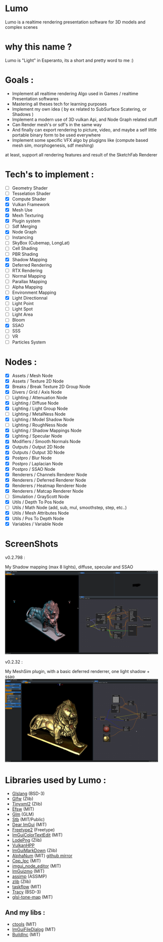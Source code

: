 # Lumo
Lumo is a realtime rendering presentation software for 3D models and complex scenes

# why this name ?
Lumo is "Light" in Esperanto, its a short and pretty word to me :)

# Goals :

* Implement all realtime rendering Algo used in Games / realtime Presentation softwares
* Mastering all theses tech for learning purposes
* Implement my own idea ( by ex related to SubSurface Scatering, or Shadows )
* Implement a modern use of 3D vulkan Api, and Node Graph related stuff
* Can Render mesh's or sdf's in the same way
* And finally can export rendering to picture, video, and maybe a self little portable binary form to be used everywhere
* Implement some specific VFX algo by plugigns like (compute based mesh sim, morphogenesis, sdf meshing)

at least, support all rendering features and result of the SketchFab Renderer

# Tech's to implement :

- [ ] Geometry Shader
- [ ] Tesselation Shader
- [x] Compute Shader
- [x] Vulkan Framework
- [X] Mesh Use
- [X] Mexh Texturing
- [X] Plugin system
- [ ] Sdf Merging
- [X] Node Graph
- [ ] Instancing
- [ ] SkyBox (Cubemap, LongLat)
- [ ] Cell Shading
- [ ] PBR Shading
- [x] Shadow Mapping
- [x] Deferred Rendering
- [ ] RTX Rendering
- [ ] Normal Mapping
- [ ] Parallax Mapping
- [ ] Alpha Mapping
- [ ] Environment Mapping
- [x] Light Directionnal
- [ ] Light Point
- [ ] Light Spot
- [ ] Light Area
- [ ] Bloom
- [x] SSAO
- [ ] SSS
- [ ] VR
- [ ] Particles System

# Nodes :

- [X] Assets / Mesh Node 
- [X] Assets / Texture 2D Node 
- [X] Breaks / Break Texture 2D Group Node
- [X] Divers / Grid / Axis Node
- [ ] Lighting / Attenuation Node
- [X] Lighting / Diffuse Node
- [X] Lighting / Light Group Node
- [ ] Lighting / MetalNess Node
- [X] Lighting / Model Shadow Node
- [ ] Lighting / RoughNess Node
- [X] Lighting / Shadow Mappings Node
- [X] Lighting / Specular Node
- [X] Modifiers / Smooth Normals Node
- [X] Outputs / Output 2D Node
- [X] Outputs / Output 3D Node
- [X] Postpro / Blur Node
- [X] Postpro / Laplacian Node
- [X] Postpro / SSAO Node
- [X] Renderers / Channels Renderer Node
- [X] Renderers / Deferred Renderer Node
- [X] Renderers / Heatmap Renderer Node
- [X] Renderers / Matcap Renderer Node
- [ ] Simulation / GrayScott Node
- [X] Utils / Depth To Pos Node
- [ ] Utils / Math Node (add, sub, mul, smoothstep, step, etc..)
- [X] Utils / Mesh Attributes Node
- [X] Utils / Pos To Depth Node
- [X] Variables / Variable Node

# ScreenShots

v0.2.798 :

My Shadow mapping (max 8 lights), diffuse, specular and SSAO
![v0_2_794](doc/screenshots/Lumo_Windows_Debug_x64_0_2_798.png)

v0.2.32 :

My MeshSim plugin, with a basic deferred renderrer, one light shadow + ssao
![v0_2_32](doc/screenshots/Lumo_Windows_Debug_x64_0_2_32.png)

# Libraries used by Lumo :

- [Glslang](https://github.com/KhronosGroup/glslang.git) (BSD-3)
- [Glfw](https://github.com/glfw/glfw.git) (Zlib)
- [Tinyxml2](https://github.com/leethomason/tinyxml2.git) (Zlib)
- [Efsw](https://github.com/SpartanJ/efsw) (MIT)
- [Glm](https://github.com/g-truc/glm.git) (GLM)
- [Stb](https://github.com/nothings/stb.git) (MIT/Public)
- [Dear ImGui](https://github.com/ocornut/imgui) (MIT)
- [Freetype2](https://github.com/freetype/freetype2.git) (Freetype)
- [ImGuiColorTextEdit](https://github.com/BalazsJako/ImGuiColorTextEdit) (MIT)
- [LodePng](https://github.com/lvandeve/lodepng.git) (Zlib)
- [VulkanHPP](https://github.com/KhronosGroup/Vulkan-Hpp.git)
- [ImGuiMarkDown](https://github.com/juliettef/imgui_markdown) (Zlib)
- [AlphaNum](http://davekoelle.com/alphanum.html) (MIT) [github mirror](https://github.com/aiekick/alphanum.git)
- [Cpp_Ipc](https://github.com/mutouyun/cpp-ipc) (MIT)
- [imgui_node_editor](https://github.com/thedmd/imgui-node-editor) (MIT)
- [ImGuizmo](https://github.com/CedricGuillemet/ImGuizmo) (MIT)
- [assimp](https://github.com/assimp/assimp) (ASSIMP)
- [zlib](https://github.com/madler/zlib.git) (Zlib)
- [taskflow](https://github.com/taskflow/taskflow) (MIT)
- [Tracy](https://github.com/wolfpld/tracy.git) (BSD-3)
- [glsl-tone-map](https://github.com/dmnsgn/glsl-tone-map) (MIT)

## And my libs :

- [ctools](https://github.com/aiekick/cTools.git) (MIT)
- [ImGuiFileDialog](https://github.com/aiekick/ImGuiFileDialog.git) (MIT)
- [BuildInc](https://github.com/aiekick/buildinc.git) (MIT)
